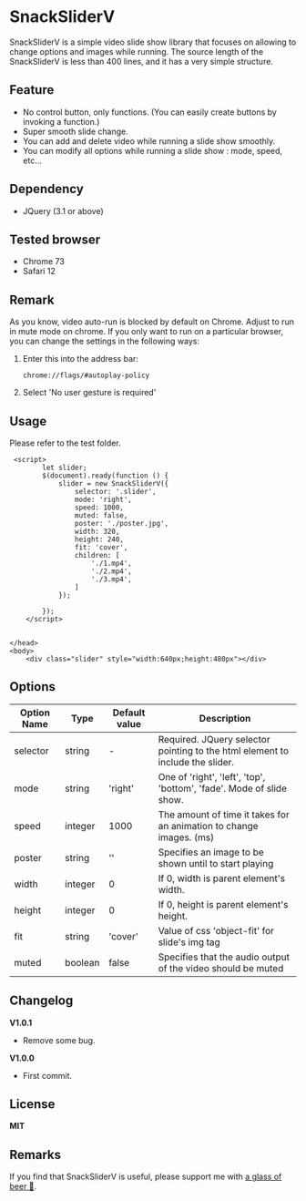 # SnackSliderV
SnackSliderV is a simple video slide show library that focuses on allowing to change options and images while running.
The source length of the SnackSliderV is less than 400 lines, and it has a very simple structure.

## Feature

- No control button, only functions. (You can easily create buttons by invoking a function.)
- Super smooth slide change.
- You can add and delete video while running a slide show smoothly.
- You can modify all options while running a slide show : mode, speed, etc...

## Dependency

- JQuery (3.1 or above)

## Tested browser

- Chrome 73
- Safari 12

## Remark

As you know, video auto-run is blocked by default on Chrome.
Adjust to run in mute mode on chrome.
If you only want to run on a particular browser, you can change the settings in the following ways:

1. Enter this into the address bar:
    ````
    chrome://flags/#autoplay-policy

    ````
2. Select 'No user gesture is required'
    

## Usage

Please refer to the test folder.


````
 <script>
        let slider;
        $(document).ready(function () {
            slider = new SnackSliderV({
                selector: '.slider',
                mode: 'right',
                speed: 1000,
                muted: false,
                poster: './poster.jpg',
                width: 320,
                height: 240,
                fit: 'cover',
                children: [
                    './1.mp4',
                    './2.mp4',
                    './3.mp4',
                ]
            });

        });
    </script>


</head>
<body>
    <div class="slider" style="width:640px;height:480px"></div>

````

## Options

| Option Name | Type | Default value | Description |
| ----------- | ---- | ------------- | ----------------------------------------------------------------------|
| selector    | string | -           | Required. JQuery selector pointing to the html element to include the slider. |
| mode        | string | 'right'     | One of 'right', 'left', 'top', 'bottom', 'fade'. Mode of slide show. |
| speed       | integer| 1000        | The amount of time it takes for an animation to change images. (ms) |
| poster      | string | ''          | Specifies an image to be shown until to start playing |
| width       | integer| 0           | If 0, width is parent element's width. |
| height      | integer| 0           | If 0, height is parent element's height. |
| fit         | string | 'cover'     | Value of css 'object-fit' for slide's img tag |
| muted       | boolean| false       | Specifies that the audio output of the video should be muted |


## Changelog

**V1.0.1**
- Remove some bug. 

**V1.0.0**
- First commit.

## License

**MIT**

## Remarks

If you find that SnackSliderV is useful, please support me with [a glass of beer :beer:](https://www.paypal.me/SeunghoYi). 

